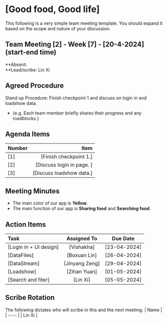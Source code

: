 # [Good food, Good life]
This following is a very simple team meeting template. You should expand it based on the scope and nature of your discussion.

## Team Meeting [2] - Week [7] - [20-4-2024] (start-end time)
**Absent: 
<br>
**Lead/scribe: Lin Xi 

## Agreed Procedure
Stand up Procedure: Finish checkpoint 1 and discuss on login in and loadshow data.
- {e.g. Each team member briefly shares their progress and any roadblocks.}


## Agenda Items
| Number   |        Item |
|:---------|------------:|
|    [1]   | [Finish checkpoint 1.] |
|    [2]   | [Discuss login in page. ] |
|    [3]   | [Discuss loadshow data.] |

## Meeting Minutes
- The main color of our app is **Yellow**.
- The main function of our app is **Sharing food** and **Searching food**.


## Action Items
| Task                                   | Assigned To |  Due Date    |
|:---------------------------------------|:-----------:|:------------:|
| [Login in + UI design]                 |[Vishakha]   | [23-04-2024] |
| [DataFiles]                            |[Boxuan Lin] | [26-04-2024] |
| [DataStream]                           |[Jinyang Zeng]| [29-04-2024]|
| [Loadshow]                             |[Zihan Yuan] | [01-05-2024] |
| [Search and fiter]                     |[Lin Xi]     | [05-05-2024] |



## Scribe Rotation
The following dictates who will scribe in this and the next meeting.
| Name |
| :---: |
| Lin Xi |
